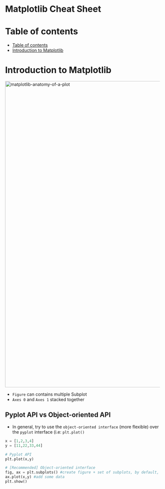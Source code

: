 
# Matplotlib Cheat Sheet
# Table of contents
- [Table of contents](#table-of-contents)
- [Introduction to Matplotlib](#introduction-to-matplotlib)


# Introduction to Matplotlib
<img width="998" alt="matplotlib-anatomy-of-a-plot" src="https://user-images.githubusercontent.com/64508435/112073781-b5c42380-8baf-11eb-87db-f4241ea7232a.png">

- `Figure` can contains multiple Subplot
- `Axes 0` and `Axes 1` stacked together
## Pyplot API vs Object-oriented API
- In general, try to use the `object-oriented interface` (more flexible) over the `pyplot` interface (i.e: `plt.plot()`

```Python
x = [1,2,3,4]
y = [11,22,33,44]
```
```Python
# Pyplot API
plt.plot(x,y)
```
```Python
# [Recommended] Object-oriented interface 
fig, ax = plt.subplots() #create figure + set of subplots, by default, nrow =1, ncol=1
ax.plot(x,y) #add some data
plt.show()
```
